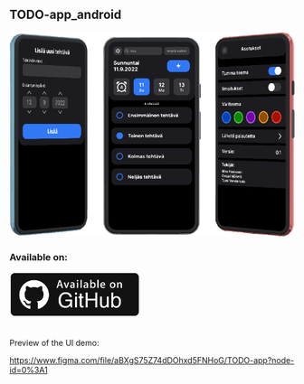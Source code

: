 ## TODO-app_android

![preview](/preview.png) 

### Available on:
<img src="/git.png" height=80/>


<br>
<br>
<br>
Preview of the UI demo:

https://www.figma.com/file/aBXgS75Z74dDOhxd5FNHoG/TODO-app?node-id=0%3A1


